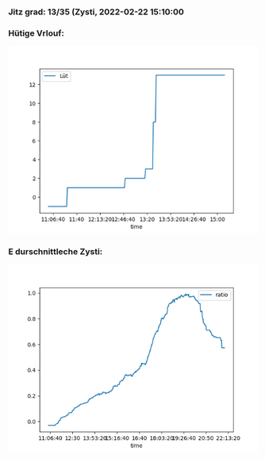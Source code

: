 ### Jitz grad: 13/35 (Zysti, 2022-02-22 15:10:00

### Hütige Vrlouf:
![Graph](Today.png)

### E durschnittleche Zysti:
![Graph](Zysti.png)